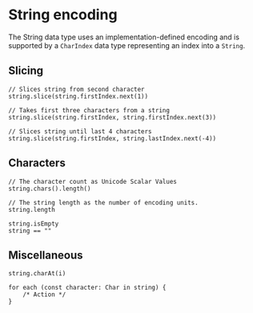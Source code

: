 # String encoding

The String data type uses an implementation-defined encoding and is supported by a `CharIndex` data type representing an index into a `String`.

## Slicing

```
// Slices string from second character
string.slice(string.firstIndex.next(1))

// Takes first three characters from a string
string.slice(string.firstIndex, string.firstIndex.next(3))

// Slices string until last 4 characters
string.slice(string.firstIndex, string.lastIndex.next(-4))
```

## Characters

```
// The character count as Unicode Scalar Values
string.chars().length()

// The string length as the number of encoding units.
string.length

string.isEmpty
string == ""
```

## Miscellaneous

```
string.charAt(i)

for each (const character: Char in string) {
    /* Action */
}
```